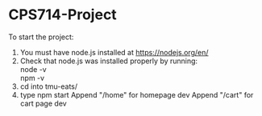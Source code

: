 # CPS714-Project

To start the project:
1) You must have node.js installed at https://nodejs.org/en/
2) Check that node.js was installed properly by running: <br />
  node -v <br />
  npm -v <br />
3) cd into tmu-eats/ 
4) type npm start
Append "/home" for homepage dev
Append "/cart" for cart page dev